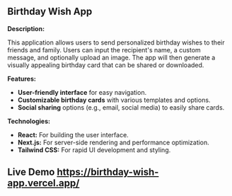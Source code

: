 ## Birthday Wish App

**Description:**

This application allows users to send personalized birthday wishes to their friends and family. Users can input the recipient's name, a custom message, and optionally upload an image. The app will then generate a visually appealing birthday card that can be shared or downloaded.

**Features:**

  - **User-friendly interface** for easy navigation.
  - **Customizable birthday cards** with various templates and options.
  - **Social sharing** options (e.g., email, social media) to easily share cards.

**Technologies:**

  - **React:** For building the user interface.
  - **Next.js:** For server-side rendering and performance optimization.
  - **Tailwind CSS:** For rapid UI development and styling.

## Live Demo  https://birthday-wish-app.vercel.app/
